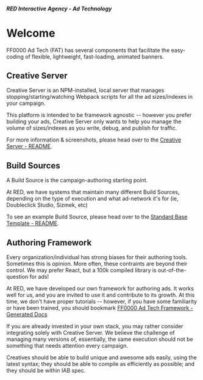 ##### RED Interactive Agency - Ad Technology

# Welcome

FF0000 Ad Tech (FAT) has several components that facilitate the easy-coding of flexible, lightweight, fast-loading, animated banners.

## Creative Server

Creative Server is an NPM-installed, local server that manages stopping/starting/watching Webpack scripts for all the ad sizes/indexes in your campaign.

This platform is intended to be framework agnostic -- however you prefer building your ads, Creative Server only wants to help you manage the volume of sizes/indexes as you write, debug, and publish for traffic.

For more information & screenshots, please head over to the [Creative Server - README](https://github.com/ff0000-ad-tech/wp-creative-server/blob/master/README.md).

## Build Sources

A Build Source is the campaign-authoring starting point. 

At RED, we have systems that maintain many different Build Sources, depending on the type of execution and what ad-network it's for (ie, Doubleclick Studio, Sizmek, etc) 

To see an example Build Source, please head over to the [Standard Base Template - README](https://github.com/ff0000-ad-tech/tmpl-standard-base/blob/master/README.md).


## Authoring Framework

Every organization/individual has strong biases for their authoring tools. Sometimes this is opinion. More often, these contraints are beyond their control. We may prefer React, but a 100k compiled library is out-of-the-question for ads!

At RED, we have developed our own framework for authoring ads. It works well for us, and you are invited to use it and contribute to its growth. At this time, we don't have proper tutorials -- however, if you have some familiarity or have been trained, you should bookmark [FF0000 Ad Tech Framework - Generated Docs](https://ff0000-ad-tech.github.io/ad-docs/) 

If you are already invested in your own stack, you may rather consider integrating solely with Creative Server. We believe the challenge of managing many versions of, essentially, the same execution should not be something that needs attention every campaign. 

Creatives should be able to build unique and awesome ads easily, using the latest syntax; they should be able to compile as efficiently as possible; and they should be within IAB spec.
